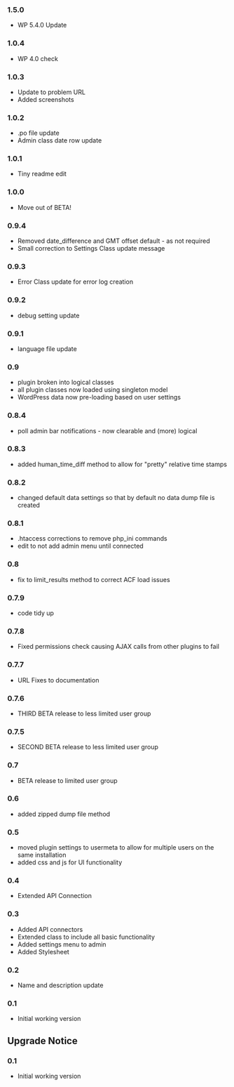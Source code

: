 ### 1.5.0 ### 

* WP 5.4.0 Update

### 1.0.4 ### 

* WP 4.0 check

### 1.0.3 ###

* Update to problem URL
* Added screenshots

### 1.0.2 ###

* .po file update
* Admin class date row update

### 1.0.1 ###

* Tiny readme edit

### 1.0.0 ###

* Move out of BETA!

### 0.9.4 ###

* Removed date_difference and GMT offset default - as not required
* Small correction to Settings Class update message

### 0.9.3 ###

* Error Class update for error log creation

### 0.9.2 ###

* debug setting update

### 0.9.1 ###

* language file update

### 0.9 ###

* plugin broken into logical classes
* all plugin classes now loaded using singleton model
* WordPress data now pre-loading based on user settings

### 0.8.4 ###

* poll admin bar notifications - now clearable and (more) logical

### 0.8.3 ###

* added human_time_diff method to allow for "pretty" relative time stamps

### 0.8.2 ###

* changed default data settings so that by default no data dump file is created

### 0.8.1 ###

* .htaccess corrections to remove php_ini commands
* edit to not add admin menu until connected

### 0.8 ###

* fix to limit_results method to correct ACF load issues

### 0.7.9 ###

* code tidy up

### 0.7.8 ###

* Fixed permissions check causing AJAX calls from other plugins to fail

### 0.7.7 ###

* URL Fixes to documentation

### 0.7.6 ###

* THIRD BETA release to less limited user group

### 0.7.5 ###

* SECOND BETA release to less limited user group

### 0.7 ###

* BETA release to limited user group

### 0.6 ###

* added zipped dump file method

### 0.5 ###

* moved plugin settings to usermeta to allow for multiple users on the same installation
* added css and js for UI functionality

### 0.4 ###

* Extended API Connection

### 0.3 ###

* Added API connectors 
* Extended class to include all basic functionality
* Added settings menu to admin
* Added Stylesheet

### 0.2 ###

* Name and description update

### 0.1 ###

* Initial working version

## Upgrade Notice ##

### 0.1 ###

* Initial working version